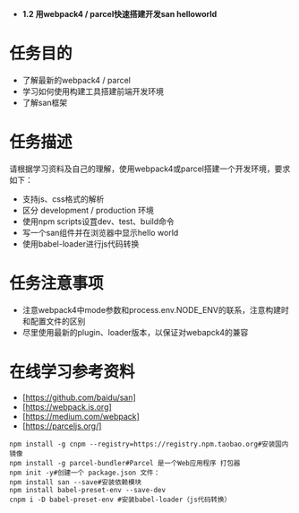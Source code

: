 - **1.2 用webpack4 / parcel快速搭建开发san helloworld**
# 任务目的
- 了解最新的webpack4 / parcel
- 学习如何使用构建工具搭建前端开发环境
- 了解san框架
# 任务描述
请根据学习资料及自己的理解，使用webpack4或parcel搭建一个开发环境，要求如下：

- 支持js、css格式的解析
- 区分 development / production 环境
- 使用npm scripts设罝dev、test、build命令
- 写一个san组件并在浏览器中显示hello world
- 使用babel-loader进行js代码转换
# 任务注意事项
- 注意webpack4中mode参数和process.env.NODE_ENV的联系，注意构建时和配置文件的区别
- 尽里使用最新的plugin、loader版本，以保证对webapck4的兼容
# 在线学习参考资料
- [https://github.com/baidu/san]
- [https://webpack.js.org]
- [https://medium.com/webpack]
- [https://parceljs.org/]

```
npm install -g cnpm --registry=https://registry.npm.taobao.org#安装国内镜像
npm install -g parcel-bundler#Parcel 是一个Web应用程序 打包器
npm init -y#创建一个 package.json 文件：
npm install san --save#安装依赖模块
npm install babel-preset-env --save-dev
cnpm i -D babel-preset-env #安装babel-loader（js代码转换）
```
